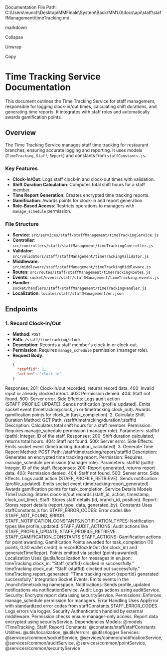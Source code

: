 Documentation File
Path: C:\Users\munch\Desktop\MMFinale\System\Back\MM1.0\docs\api\staff\staffManagement\timeTracking.md

markdown

Collapse

Unwrap

Copy
# Time Tracking Service Documentation

This document outlines the Time Tracking Service for staff management, responsible for logging clock-in/out times, calculating shift durations, and generating time reports. It integrates with staff roles and automatically awards gamification points.

## Overview

The Time Tracking Service manages staff time tracking for restaurant branches, ensuring accurate logging and reporting. It uses models (`TimeTracking`, `Staff`, `Report`) and constants from `staffConstants.js`.

### Key Features
- **Clock-In/Out**: Logs staff clock-in and clock-out times with validation.
- **Shift Duration Calculation**: Computes total shift hours for a staff member.
- **Time Report Generation**: Creates encrypted time tracking reports.
- **Gamification**: Awards points for clock-in and report generation.
- **Role-Based Access**: Restricts operations to managers with `manage_schedule` permission.

### File Structure
- **Service**: `src/services/staff/staffManagement/timeTrackingService.js`
- **Controller**: `src/controllers/staff/staffManagement/timeTrackingController.js`
- **Validator**: `src/validators/staff/staffManagement/timeTrackingValidator.js`
- **Middleware**: `src/middleware/staff/staffManagement/timeTrackingMiddleware.js`
- **Routes**: `src/routes/staff/staffManagement/timeTrackingRoutes.js`
- **Events**: `socket/events/staff/staffManagement/timeTracking.events.js`
- **Handler**: `socket/handlers/staff/staffManagement/timeTrackingHandler.js`
- **Localization**: `locales/staff/staffManagement/en.json`

## Endpoints

### 1. Record Clock-In/Out
- **Method**: `POST`
- **Path**: `/staff/timetracking/clock`
- **Description**: Records a staff member's clock-in or clock-out.
- **Permission**: Requires `manage_schedule` permission (manager role).
- **Request Body**:
  ```json
  {
    "staffId": 1,
    "action": "clock_in"
  }
Responses:
201: Clock-in/out recorded, returns record data.
400: Invalid input or already clocked in/out.
403: Permission denied.
404: Staff not found.
500: Server error.
Side Effects:
Logs audit action (STAFF_PROFILE_UPDATE).
Sends notification (profile_updated).
Emits socket event (timetracking:clock_in or timetracking:clock_out).
Awards gamification points for clock_in (task_completion).
2. Calculate Shift Duration
Method: GET
Path: /staff/timetracking/duration/:staffId
Description: Calculates total shift hours for a staff member.
Permission: Requires manage_schedule permission (manager role).
Parameters:
staffId (path): Integer, ID of the staff.
Responses:
200: Shift duration calculated, returns total hours.
404: Staff not found.
500: Server error.
Side Effects:
Emits socket event (timetracking:duration_calculated).
3. Generate Time Report
Method: POST
Path: /staff/timetracking/report/:staffId
Description: Generates an encrypted time tracking report.
Permission: Requires manage_schedule permission (manager role).
Parameters:
staffId (path): Integer, ID of the staff.
Responses:
200: Report generated, returns report data.
403: Permission denied.
404: Staff not found.
500: Server error.
Side Effects:
Logs audit action (STAFF_PROFILE_RETRIEVE).
Sends notification (profile_updated).
Emits socket event (timetracking:report_generated).
Awards gamification points for task_completion.
Service Details
Models
TimeTracking: Stores clock-in/out records (staff_id, action, timestamp, clock_out_time).
Staff: Stores staff details (id, branch_id, position).
Report: Stores report details (report_type, data, generated_by).
Constants
Uses staffConstants.js for:
STAFF_ERROR_CODES: Error codes like STAFF_NOT_FOUND, ERROR.
STAFF_NOTIFICATION_CONSTANTS.NOTIFICATION_TYPES: Notification types like profile_updated.
STAFF_AUDIT_ACTIONS: Audit actions like STAFF_PROFILE_UPDATE, STAFF_PROFILE_RETRIEVE.
STAFF_GAMIFICATION_CONSTANTS.STAFF_ACTIONS: Gamification actions for point awarding.
Gamification
Points awarded for task_completion (10 points, 0.30 wallet credit) in recordClockInOut (for clock_in) and generateTimeReport.
Points emitted via socket (points:awarded).
Localization
Uses @utils/localization for messages in en.json:
timeTracking.clock_in: "Staff {staffId} clocked in successfully."
timeTracking.clock_out: "Staff {staffId} clocked out successfully."
timeTracking.report_generated: "Time tracking report {reportId} generated successfully."
Integration
Socket Events: Emits events in the /munch/timetracking namespace.
Notifications: Sends profile_updated notifications via notificationService.
Audit: Logs actions using auditService.
Security: Encrypts report data using securityService.
Permissions: Enforces manage_schedule permission for managers.
Error Handling
Uses AppError with standardized error codes from staffConstants.STAFF_ERROR_CODES.
Logs errors via logger.
Security
Authentication handled by external middleware.
Permission checks ensure manager-only access.
Report data encrypted using securityService.
Dependencies
Models: @models (TimeTracking, Staff, Report)
Constants: @constants/staff/staffConstants
Utilities: @utils/localization, @utils/errors, @utils/logger
Services: @services/common/socketService, @services/common/notificationService, @services/common/auditService, @services/common/pointService, @services/common/securityService